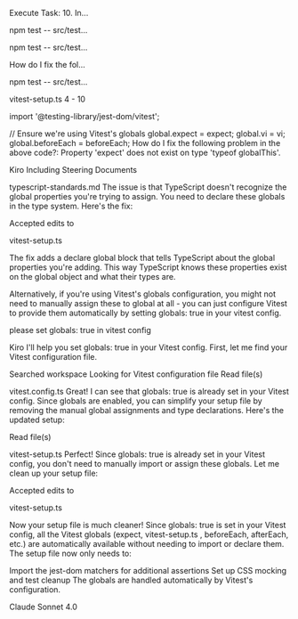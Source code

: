Execute Task: 10. In...

npm test -- src/test...

npm test -- src/test...

How do I fix the fol...

npm test -- src/test...






vitest-setup.ts 4 - 10


import '@testing-library/jest-dom/vitest';

// Ensure we're using Vitest's globals
global.expect = expect;
global.vi = vi;
global.beforeEach = beforeEach;
How do I fix the following problem in the above code?: Property 'expect' does not exist on type 'typeof globalThis'.

Kiro
Including Steering Documents

typescript-standards.md
The issue is that TypeScript doesn't recognize the global properties you're trying to assign. You need to declare these globals in the type system. Here's the fix:

Accepted edits to

vitest-setup.ts


The fix adds a declare global block that tells TypeScript about the global properties you're adding. This way TypeScript knows these properties exist on the global object and what their types are.

Alternatively, if you're using Vitest's globals configuration, you might not need to manually assign these to global at all - you can just configure Vitest to provide them automatically by setting globals: true in your vitest config.

please set globals: true in vitest config

Kiro
I'll help you set globals: true in your Vitest config. First, let me find your Vitest configuration file.

Searched workspace
Looking for Vitest configuration file
Read file(s)

vitest.config.ts
Great! I can see that globals: true is already set in your Vitest config. Since globals are enabled, you can simplify your setup file by removing the manual global assignments and type declarations. Here's the updated setup:

Read file(s)

vitest-setup.ts
Perfect! Since globals: true is already set in your Vitest config, you don't need to manually import or assign these globals. Let me clean up your setup file:

Accepted edits to

vitest-setup.ts


Now your setup file is much cleaner! Since globals: true is set in your Vitest config, all the Vitest globals (expect, 
vitest-setup.ts
, beforeEach, afterEach, etc.) are automatically available without needing to import or declare them. The setup file now only needs to:

Import the jest-dom matchers for additional assertions
Set up CSS mocking and test cleanup
The globals are handled automatically by Vitest's configuration.







Claude Sonnet 4.0
